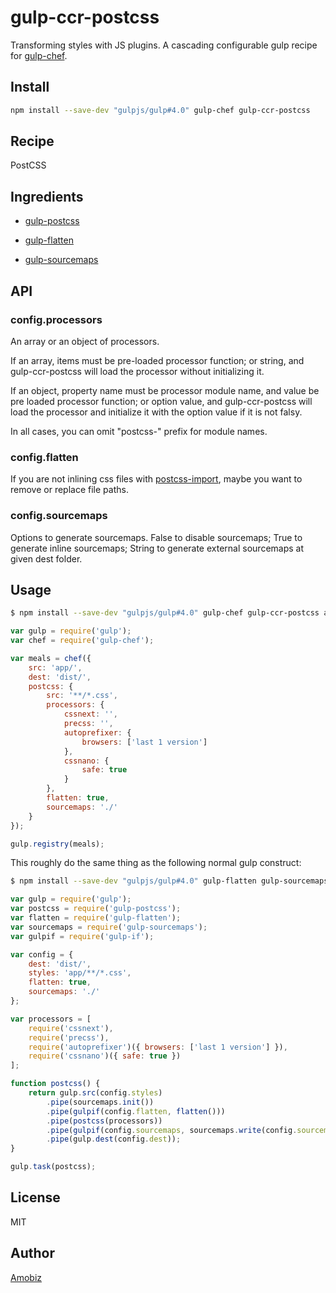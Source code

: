 # gulp-ccr-postcss

Transforming styles with JS plugins. A cascading configurable gulp recipe for [gulp-chef](https://github.com/gulp-cookery/gulp-chef).

## Install

``` bash
npm install --save-dev "gulpjs/gulp#4.0" gulp-chef gulp-ccr-postcss
```

## Recipe

PostCSS

## Ingredients

* [gulp-postcss](https://github.com/postcss/gulp-postcss)

* [gulp-flatten](https://github.com/armed/gulp-flatten)

* [gulp-sourcemaps](https://github.com/floridoo/gulp-sourcemaps)

## API

### config.processors

An array or an object of processors.

If an array, items must be pre-loaded processor function; or string, and gulp-ccr-postcss will load the processor without initializing it.

If an object, property name must be processor module name, and value be pre loaded processor function; or option value, and gulp-ccr-postcss will load the processor and initialize it with the option value if it is not falsy.

In all cases, you can omit "postcss-" prefix for module names.

### config.flatten

If you are not inlining css files with [postcss-import](https://github.com/postcss/postcss-import), maybe you want to remove or replace file paths.

### config.sourcemaps

Options to generate sourcemaps. False to disable sourcemaps; True to generate inline sourcemaps; String to generate external sourcemaps at given dest folder.

## Usage

``` bash
$ npm install --save-dev "gulpjs/gulp#4.0" gulp-chef gulp-ccr-postcss autoprefixer cssnano cssnext precss
```

``` javascript
var gulp = require('gulp');
var chef = require('gulp-chef');

var meals = chef({
    src: 'app/',
    dest: 'dist/',
    postcss: {
        src: '**/*.css',
        processors: {
            cssnext: '',
            precss: '',
            autoprefixer: {
                browsers: ['last 1 version']
            },
            cssnano: {
                safe: true
            }
        },
        flatten: true,
        sourcemaps: './'
    }
});

gulp.registry(meals);
```

This roughly do the same thing as the following normal gulp construct:

``` bash
$ npm install --save-dev "gulpjs/gulp#4.0" gulp-flatten gulp-sourcemaps gulp-if gulp-postcss autoprefixer cssnano cssnext precss
```

``` javascript
var gulp = require('gulp');
var postcss = require('gulp-postcss');
var flatten = require('gulp-flatten');
var sourcemaps = require('gulp-sourcemaps');
var gulpif = require('gulp-if');

var config = {
    dest: 'dist/',
    styles: 'app/**/*.css',
    flatten: true,
    sourcemaps: './'
};

var processors = [
    require('cssnext'),
    require('precss'),
    require('autoprefixer')({ browsers: ['last 1 version'] }),
    require('cssnano')({ safe: true })
];

function postcss() {
    return gulp.src(config.styles)
        .pipe(sourcemaps.init())
        .pipe(gulpif(config.flatten, flatten()))
        .pipe(postcss(processors))
        .pipe(gulpif(config.sourcemaps, sourcemaps.write(config.sourcemaps)))
        .pipe(gulp.dest(config.dest));
}

gulp.task(postcss);
```

## License
MIT

## Author
[Amobiz](https://github.com/amobiz)

